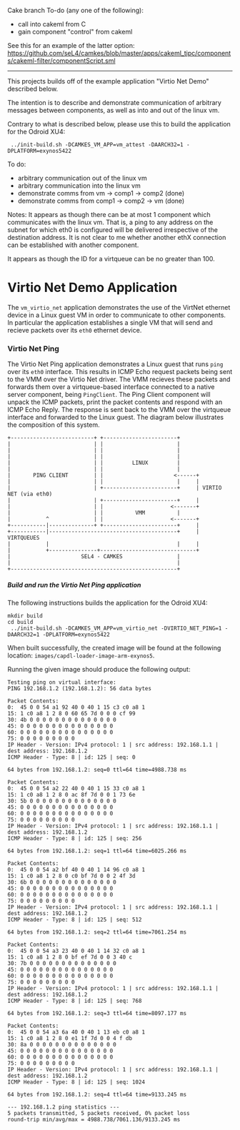 Cake branch To-do (any one of the following):
* call into cakeml from C
* gain component "control" from cakeml

See this for an example of the latter option:
https://github.com/seL4/camkes/blob/master/apps/cakeml_tipc/components/cakeml-filter/componentScript.sml

------------------

This projects builds off of the example application "Virtio Net Demo" described below.

The intention is to describe and demonstrate communication of arbitrary messages between components,
as well as into and out of the linux vm.

Contrary to what is described below, please use this to build the application for the Odroid XU4:
```
 ../init-build.sh -DCAMKES_VM_APP=vm_attest -DAARCH32=1 -DPLATFORM=exynos5422
```

To do:
* arbitrary communication out of the linux vm
* arbitrary communication into the linux vm
* demonstrate comms from vm -> comp1 -> comp2 (done)
* demonstrate comms from comp1 -> comp2 -> vm (done)

Notes:
It appears as though there can be at most 1 component which communicates with the linux vm. That is, a ping to any address on the subnet for which eth0 is configured will be delivered irrespective of the destination address. It is not clear to me whether another ethX connection can be established with another component.

It appears as though the ID for a virtqueue can be no greater than 100.

<!--
  Copyright 2019, Data61
  Commonwealth Scientific and Industrial Research Organisation (CSIRO)
  ABN 41 687 119 230.
  This software may be distributed and modified according to the terms of
  the BSD 2-Clause license. Note that NO WARRANTY is provided.
  See "LICENSE_BSD2.txt" for details.
  @TAG(DATA61_BSD)
-->

# Virtio Net Demo Application

The `vm_virtio_net` application demonstrates the use of the VirtNet ethernet device in a Linux guest VM
in order to communicate to other components. In particular the application establishes a single VM that will
send and recieve packets over its `eth0` ethernet device.

### Virtio Net Ping

The Virtio Net Ping application demonstrates a Linux guest that runs `ping` over its `eth0` interface. This results
in ICMP Echo request packets being sent to the VMM over the Virtio Net driver. The VMM recieves these packets and
forwards them over a virtqueue-based interface connected to a native server component, being `PingClient`. The Ping Client
component will unpack the ICMP packets, print the packet contents and respond with an ICMP Echo Reply. The response is
sent back to the VMM over the virtqueue interface and forwarded to the Linux guest. The diagram below illustrates the
composition of this system.

    +--------------------------+ +-----------------------+
    |                          | |                       |
    |                          | |                       |
    |                          | |                       |
    |                          | |         LINUX         |
    |                          | |                       |
    |       PING CLIENT        | |                      <------+
    |                          | |                       |     |
    |                          | +-----------------------+     | VIRTIO NET (via eth0)
    |                          | +-----------------------+     |
    |                          | |                     <-------+
    |                          | |          VMM          |
    |           ^              | |                     <-------+
    +-----------|--------------+ +-----------------------+     |
    +-----------|----------------------------------------+     | VIRTQUEUES
    |           |                                        |     |
    |           +---------------+------------------------------+
    |                      SEL4 - CAMKES                 |
    |                                                    |
    +----------------------------------------------------+

##### Build and run the Virtio Net Ping application

The following instructions builds the application for the Odroid XU4:
```
mkdir build
cd build
 ../init-build.sh -DCAMKES_VM_APP=vm_virtio_net -DVIRTIO_NET_PING=1 -DAARCH32=1 -DPLATFORM=exynos5422
```

When built successfully, the created image will be found at the following location: `images/capdl-loader-image-arm-exynos5`.

Running the given image should produce the following output:

```
Testing ping on virtual interface:
PING 192.168.1.2 (192.168.1.2): 56 data bytes

Packet Contents:
0:	45 0 0 54 a1 92 40 0 40 1 15 c3 c0 a8 1
15:	1 c0 a8 1 2 8 0 60 65 7d 0 0 0 cf 99
30:	4b 0 0 0 0 0 0 0 0 0 0 0 0 0 0
45:	0 0 0 0 0 0 0 0 0 0 0 0 0 0 0
60:	0 0 0 0 0 0 0 0 0 0 0 0 0 0 0
75:	0 0 0 0 0 0 0 0 0
IP Header - Version: IPv4 protocol: 1 | src address: 192.168.1.1 | dest address: 192.168.1.2
ICMP Header - Type: 8 | id: 125 | seq: 0

64 bytes from 192.168.1.2: seq=0 ttl=64 time=4988.738 ms

Packet Contents:
0:	45 0 0 54 a2 22 40 0 40 1 15 33 c0 a8 1
15:	1 c0 a8 1 2 8 0 ac 8f 7d 0 0 1 73 6e
30:	5b 0 0 0 0 0 0 0 0 0 0 0 0 0 0
45:	0 0 0 0 0 0 0 0 0 0 0 0 0 0 0
60:	0 0 0 0 0 0 0 0 0 0 0 0 0 0 0
75:	0 0 0 0 0 0 0 0 0
IP Header - Version: IPv4 protocol: 1 | src address: 192.168.1.1 | dest address: 192.168.1.2
ICMP Header - Type: 8 | id: 125 | seq: 256

64 bytes from 192.168.1.2: seq=1 ttl=64 time=6025.266 ms

Packet Contents:
0:	45 0 0 54 a2 bf 40 0 40 1 14 96 c0 a8 1
15:	1 c0 a8 1 2 8 0 c0 bf 7d 0 0 2 4f 3d
30:	6b 0 0 0 0 0 0 0 0 0 0 0 0 0 0
45:	0 0 0 0 0 0 0 0 0 0 0 0 0 0 0
60:	0 0 0 0 0 0 0 0 0 0 0 0 0 0 0
75:	0 0 0 0 0 0 0 0 0
IP Header - Version: IPv4 protocol: 1 | src address: 192.168.1.1 | dest address: 192.168.1.2
ICMP Header - Type: 8 | id: 125 | seq: 512

64 bytes from 192.168.1.2: seq=2 ttl=64 time=7061.254 ms

Packet Contents:
0:	45 0 0 54 a3 23 40 0 40 1 14 32 c0 a8 1
15:	1 c0 a8 1 2 8 0 bf ef 7d 0 0 3 40 c
30:	7b 0 0 0 0 0 0 0 0 0 0 0 0 0 0
45:	0 0 0 0 0 0 0 0 0 0 0 0 0 0 0
60:	0 0 0 0 0 0 0 0 0 0 0 0 0 0 0
75:	0 0 0 0 0 0 0 0 0
IP Header - Version: IPv4 protocol: 1 | src address: 192.168.1.1 | dest address: 192.168.1.2
ICMP Header - Type: 8 | id: 125 | seq: 768

64 bytes from 192.168.1.2: seq=3 ttl=64 time=8097.177 ms

Packet Contents:
0:	45 0 0 54 a3 6a 40 0 40 1 13 eb c0 a8 1
15:	1 c0 a8 1 2 8 0 e1 1f 7d 0 0 4 f db
30:	8a 0 0 0 0 0 0 0 0 0 0 0 0 0 0
45:	0 0 0 0 0 0 0 0 0 0 0 0 0 0 0
60:	0 0 0 0 0 0 0 0 0 0 0 0 0 0 0
75:	0 0 0 0 0 0 0 0 0
IP Header - Version: IPv4 protocol: 1 | src address: 192.168.1.1 | dest address: 192.168.1.2
ICMP Header - Type: 8 | id: 125 | seq: 1024

64 bytes from 192.168.1.2: seq=4 ttl=64 time=9133.245 ms

--- 192.168.1.2 ping statistics ---
5 packets transmitted, 5 packets received, 0% packet loss
round-trip min/avg/max = 4988.738/7061.136/9133.245 ms
```
